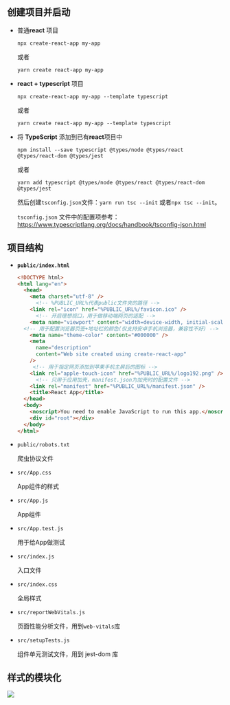 ## 创建项目并启动

- 普通**react** 项目

  `npx create-react-app my-app`

  或者

  `yarn create react-app my-app`

- **react + typescript** 项目

  `npx create-react-app my-app --template typescript`

  或者

  `yarn create react-app my-app --template typescript`

* 将 **TypeScript** 添加到已有**react**项目中

  `npm install --save typescript @types/node @types/react @types/react-dom @types/jest`

  或者

  `yarn add typescript @types/node @types/react @types/react-dom @types/jest`

  然后创建`tsconfig.json`文件：`yarn run tsc --init` 或者`npx tsc --init`。

  `tsconfig.json` 文件中的配置项参考：https://www.typescriptlang.org/docs/handbook/tsconfig-json.html



## 项目结构

* **`public/index.html`**

  ```html
  <!DOCTYPE html>
  <html lang="en">
    <head>
      <meta charset="utf-8" />
        <!-- %PUBLIC_URL%代表public文件夹的路径 -->
      <link rel="icon" href="%PUBLIC_URL%/favicon.ico" />
        <!-- 开启理想视口，用于做移动端网页的适配 -->
      <meta name="viewport" content="width=device-width, initial-scale=1" />
    <!-- 用于配置浏览器页签+地址栏的颜色(仅支持安卓手机浏览器，兼容性不好) -->
      <meta name="theme-color" content="#000000" />
      <meta
        name="description"
        content="Web site created using create-react-app"
      />
       <!-- 用于指定网页添加到苹果手机主屏后的图标 -->
      <link rel="apple-touch-icon" href="%PUBLIC_URL%/logo192.png" />
        <!-- 只用于应用加壳，manifest.json为加壳时的配置文件 -->
      <link rel="manifest" href="%PUBLIC_URL%/manifest.json" />
      <title>React App</title>
    </head>
    <body>
      <noscript>You need to enable JavaScript to run this app.</noscript>
      <div id="root"></div>
    </body>
  </html>
  ```

* `public/robots.txt`

  爬虫协议文件

* `src/App.css`

  App组件的样式

* `src/App.js`

  App组件

* `src/App.test.js`

  用于给App做测试

* `src/index.js`

  入口文件

* `src/index.css`

  全局样式

* `src/reportWebVitals.js`

  页面性能分析文件，用到`web-vitals`库

* `src/setupTests.js`

  组件单元测试文件，用到 jest-dom 库

## 样式的模块化

![](../assets/react/样式模块化.jpg)
